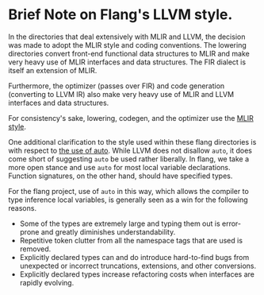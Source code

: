 <!--===- docs/LLVMCodingStyle.md

   Part of the LLVM Project, under the Apache License v2.0 with LLVM Exceptions.
   See https://llvm.org/LICENSE.txt for license information.
   SPDX-License-Identifier: Apache-2.0 WITH LLVM-exception

-->

# Brief Note on Flang's LLVM style.

In the directories that deal extensively with MLIR and LLVM, the
decision was made to adopt the MLIR style and coding conventions. The
lowering directories convert front-end functional data structures to
MLIR and make very heavy use of MLIR interfaces and data
structures. The FIR dialect is itself an extension of MLIR.

Furthermore, the optimizer (passes over FIR) and code generation
(converting to LLVM IR) also make very heavy use of MLIR and LLVM
interfaces and data structures.

For consistency's sake, lowering, codegen, and the optimizer use the
[MLIR style](https://mlir.llvm.org/getting_started/DeveloperGuide/).

One additional clarification to the style used within these flang
directories is with respect to [the use of
auto](https://llvm.org/docs/CodingStandards.html#use-auto-type-deduction-to-make-code-more-readable). While
LLVM does not disallow `auto`, it does come short of suggesting `auto` be
used rather liberally. In flang, we take a more open stance and use `auto`
for most local variable declarations. Function signatures, on the other
hand, should have specified types.

For the flang project, use of `auto` in this way, which allows the
compiler to type inference local variables, is generally seen as a win
for the following reasons.

- Some of the types are extremely large and typing them out is
  error-prone and greatly diminishes understandability.
- Repetitive token clutter from all the namespace tags that are used
  is removed.
- Explicitly declared types can and do introduce hard-to-find bugs from
  unexpected or incorrect truncations, extensions, and other conversions.
- Explicitly declared types increase refactoring costs when
  interfaces are rapidly evolving.
